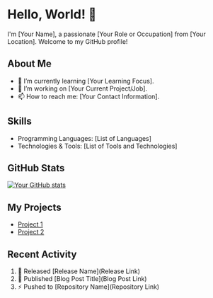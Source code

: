 # Hello, World! 👋

I'm [Your Name], a passionate [Your Role or Occupation] from [Your Location]. Welcome to my GitHub profile! 


## About Me

- 🌱 I’m currently learning [Your Learning Focus].
- 💼 I’m working on [Your Current Project/Job].
- 📫 How to reach me: [Your Contact Information].

## Skills

- Programming Languages: [List of Languages]
- Technologies & Tools: [List of Tools and Technologies]

## GitHub Stats

[![Your GitHub stats](https://github-readme-stats.vercel.app/api?username=YourUsername&show_icons=true&theme=radical)](https://github.com/YourUsername)

## My Projects

- [Project 1](Link)
- [Project 2](Link)

## Recent Activity

<!--START_SECTION:activity-->
1. 🎉 Released [Release Name](Release Link)
2. 📝 Published [Blog Post Title](Blog Post Link)
3. ⚡️ Pushed to [Repository Name](Repository Link)
<!--END_SECTION:activity-->

